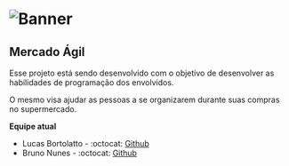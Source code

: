 # ![Banner](https://user-images.githubusercontent.com/54869726/108140418-cb21cb80-70a0-11eb-83a4-39d35a81d16b.PNG)

## Mercado Ágil
Esse projeto está sendo desenvolvido com o objetivo de desenvolver as habilidades de programação dos envolvidos.

O mesmo visa ajudar as pessoas a se organizarem durante suas compras no supermercado.


**Equipe atual**
- Lucas Bortolatto - :octocat: [Github](https://github.com/bortolattolucas)
- Bruno Nunes - :octocat: [Github](https://github.com/brunonunesdesa)